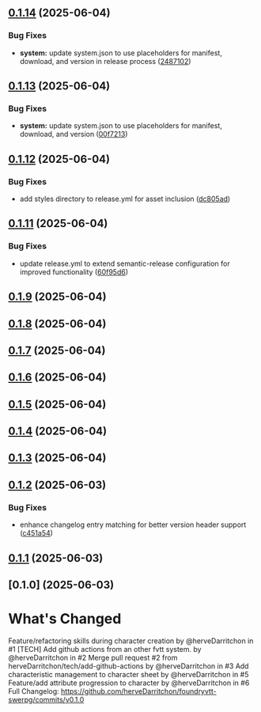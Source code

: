 ## [0.1.14](https://github.com/herveDarritchon/foundryvtt-swerpg/compare/v0.1.13...v0.1.14) (2025-06-04)


### Bug Fixes

* **system:** update system.json to use placeholders for manifest, download, and version in release process ([2487102](https://github.com/herveDarritchon/foundryvtt-swerpg/commit/248710270b9b533b98cc5ddc8a5789550ef8be08))

## [0.1.13](https://github.com/herveDarritchon/foundryvtt-swerpg/compare/v0.1.12...v0.1.13) (2025-06-04)


### Bug Fixes

* **system:** update system.json to use placeholders for manifest, download, and version ([00f7213](https://github.com/herveDarritchon/foundryvtt-swerpg/commit/00f7213cadfa297f5917262e5155fa022cfbf12b))

## [0.1.12](https://github.com/herveDarritchon/foundryvtt-swerpg/compare/v0.1.11...v0.1.12) (2025-06-04)


### Bug Fixes

* add styles directory to release.yml for asset inclusion ([dc805ad](https://github.com/herveDarritchon/foundryvtt-swerpg/commit/dc805adb3cfd2cbfe84cbe1c30513a87e91e14c6))

## [0.1.11](https://github.com/herveDarritchon/foundryvtt-swerpg/compare/v0.1.10...v0.1.11) (2025-06-04)


### Bug Fixes

* update release.yml to extend semantic-release configuration for improved functionality ([60f95d6](https://github.com/herveDarritchon/foundryvtt-swerpg/commit/60f95d6af2cbf27afed1483544e6ac211ec6c432))

## [0.1.9](https://github.com/herveDarritchon/foundryvtt-swerpg/compare/v0.1.8...v0.1.9) (2025-06-04)

## [0.1.8](https://github.com/herveDarritchon/foundryvtt-swerpg/compare/v0.1.7...v0.1.8) (2025-06-04)

## [0.1.7](https://github.com/herveDarritchon/foundryvtt-swerpg/compare/v0.1.6...v0.1.7) (2025-06-04)

## [0.1.6](https://github.com/herveDarritchon/foundryvtt-swerpg/compare/v0.1.5...v0.1.6) (2025-06-04)

## [0.1.5](https://github.com/herveDarritchon/foundryvtt-swerpg/compare/v0.1.4...v0.1.5) (2025-06-04)

## [0.1.4](https://github.com/herveDarritchon/foundryvtt-swerpg/compare/v0.1.3...v0.1.4) (2025-06-04)

## [0.1.3](https://github.com/herveDarritchon/foundryvtt-swerpg/compare/v0.1.2...v0.1.3) (2025-06-04)

## [0.1.2](https://github.com/herveDarritchon/foundryvtt-swerpg/compare/v0.1.1...v0.1.2) (2025-06-03)


### Bug Fixes

* enhance changelog entry matching for better version header support ([c451a54](https://github.com/herveDarritchon/foundryvtt-swerpg/commit/c451a54ceae889441c79065c2c38095a494bfb24))

## [0.1.1](https://github.com/herveDarritchon/foundryvtt-swerpg/compare/v0.1.0...v0.1.1) (2025-06-03)

## [0.1.0] (2025-06-03)

# What's Changed
Feature/refactoring skills during character creation by @herveDarritchon in #1
[TECH] Add github actions from an other fvtt system. by @herveDarritchon in #2
Merge pull request #2 from herveDarritchon/tech/add-github-actions by @herveDarritchon in #3
Add characteristic management to character sheet by @herveDarritchon in #5
Feature/add attribute progression to character by @herveDarritchon in #6
Full Changelog: https://github.com/herveDarritchon/foundryvtt-swerpg/commits/v0.1.0
